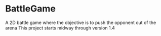 # BattleGame
A 2D battle game where the objective is to push the opponent out of the arena
This project starts midway through version 1.4
